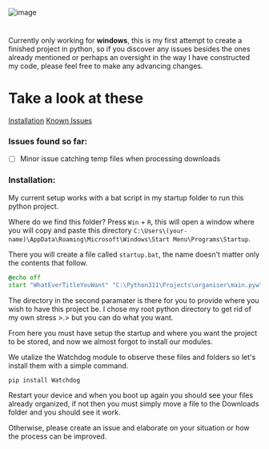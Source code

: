 ![image](https://github.com/pyrosprites/file-organizer/assets/90645120/5b0fc5f0-aa3b-48e8-bb87-74217617a3c3)
#

Currently only working for **windows**, this is my first attempt to create a finished project in python, so if you discover any issues besides the ones already mentioned or perhaps an oversight in the way I have constructed my code, please feel free to make any advancing changes.

# Take a look at these
[Installation](#installation)
[Known Issues](#issues-found-so-far)

### Issues found so far:
- [ ] Minor issue catching temp files when processing downloads

### Installation:
My current setup works with a bat script in my startup folder to run this python project.

Where do we find this folder? Press `Win` + `R`, this will open a window where you
will copy and paste this directory `C:\Users\(your-name)\AppData\Roaming\Microsoft\Windows\Start Menu\Programs\Startup`.

There you will create a file called `startup.bat`, the name doesn't matter only the contents that follow.
```bat
@echo off
start "WhatEverTitleYouWant" "C:\Python311\Projects\organiser\main.pyw"
```
The directory in the second paramater is there for you to provide where you wish to have this project be. I chose my root python directory to get rid of my own stress >.> but you can do what you want.

From here you must have setup the startup and where you want the project to be stored, and now we almost forgot to install our modules.

We utalize the Watchdog module to observe these files and folders so let's install them with a simple command.

```py
pip install Watchdog
```

Restart your device and when you boot up again you should see your files already organized, if not then you must simply move a file to the Downloads folder and you should see it work.

Otherwise, please create an issue and elaborate on your situation or how the process can be improved.
